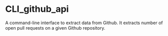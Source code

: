 # CLI_github_api
A command-line interface to extract data from Github. It extracts number of open pull requests on a given Github repository.
